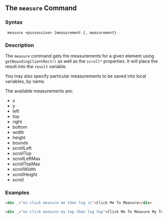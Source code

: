 
## The `measure` Command

### Syntax

```ebnf
 measure <possessive> [measurement {, measurement}
```

### Description

The `measure` command gets the measurements for a given element using `getBoundingClientRect()` as well as the
`scroll*` properties.  It will place the result into the `result` variable.

You may also specify particular measurements to be saved into local variables, by name.

The available measurements are:

* x
* y
* left
* top
* right
* bottom
* width
* height
* bounds
* scrollLeft
* scrollTop
* scrollLeftMax
* scrollTopMax
* scrollWidth
* scrollHeight
* scroll

### Examples

```html
<div _="on click measure me then log it">Click Me To Measure</div>

<div _="on click measure my top then log top">Click Me To Measure My Top</div>
```
